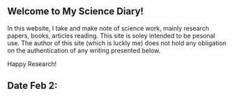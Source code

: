 ## Welcome to My Science Diary!

In this website, I take and make note of science work, mainly research papers, books, articles reading. This site is soley intended to be pesonal use. The author of this site (which is luckly me) does not hold any obligation on the authentication of any writing presented below. 

Happy Research!

## Date Feb 2: 
